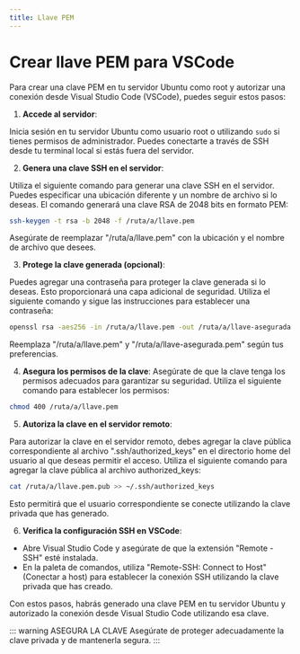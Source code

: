 ```yaml
---
title: Llave PEM
---
```


# Crear llave PEM para VSCode

Para crear una clave PEM en tu servidor Ubuntu como root y autorizar una conexión desde Visual Studio Code (VSCode), puedes seguir estos pasos:

1. **Accede al servidor**: 

Inicia sesión en tu servidor Ubuntu como usuario root o utilizando `sudo` si tienes permisos de administrador. Puedes conectarte a través de SSH desde tu terminal local si estás fuera del servidor.

2. **Genera una clave SSH en el servidor**:

Utiliza el siguiente comando para generar una clave SSH en el servidor. Puedes especificar una ubicación diferente y un nombre de archivo si lo deseas. El comando generará una clave RSA de 2048 bits en formato PEM:

```bash
ssh-keygen -t rsa -b 2048 -f /ruta/a/llave.pem
```

Asegúrate de reemplazar "/ruta/a/llave.pem" con la ubicación y el nombre de archivo que desees.

3. **Protege la clave generada (opcional)**:

Puedes agregar una contraseña para proteger la clave generada si lo deseas. Esto proporcionará una capa adicional de seguridad. Utiliza el siguiente comando y sigue las instrucciones para establecer una contraseña:

```bash
openssl rsa -aes256 -in /ruta/a/llave.pem -out /ruta/a/llave-asegurada.pem
```

Reemplaza "/ruta/a/llave.pem" y "/ruta/a/llave-asegurada.pem" según tus preferencias.

4. **Asegura los permisos de la clave**:
Asegúrate de que la clave tenga los permisos adecuados para garantizar su seguridad. Utiliza el siguiente comando para establecer los permisos:

```bash
chmod 400 /ruta/a/llave.pem
```

5. **Autoriza la clave en el servidor remoto**:

Para autorizar la clave en el servidor remoto, debes agregar la clave pública correspondiente al archivo ".ssh/authorized_keys" en el directorio home del usuario al que deseas permitir el acceso. Utiliza el siguiente comando para agregar la clave pública al archivo authorized_keys:

```bash
cat /ruta/a/llave.pem.pub >> ~/.ssh/authorized_keys
```

Esto permitirá que el usuario correspondiente se conecte utilizando la clave privada que has generado.

6. **Verifica la configuración SSH en VSCode**:

- Abre Visual Studio Code y asegúrate de que la extensión "Remote - SSH" esté instalada.
- En la paleta de comandos, utiliza "Remote-SSH: Connect to Host" (Conectar a host) para establecer la conexión SSH utilizando la clave privada que has creado.

Con estos pasos, habrás generado una clave PEM en tu servidor Ubuntu y autorizado la conexión desde Visual Studio Code utilizando esa clave. 

::: warning ASEGURA LA CLAVE
Asegúrate de proteger adecuadamente la clave privada y de mantenerla segura.
:::

<Autor 
  imagen="https://avatars.githubusercontent.com/u/91748598?v=4" 
  nombre="Raul Mauricio Uñate Castro" 
  rol="Desarrollador Full Stack"
  git="https://github.com/rmunate"
/>